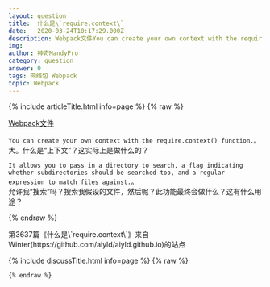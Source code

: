 ```yaml
---
layout: question
title:  什么是\`require.context\`
date:   2020-03-24T10:17:29.000Z
description: Webpack文件You can create your own context with the require.context() functio...
img: 
author: 神奇MandyPro
category: question
answer: 0
tags: 网络包 Webpack
topic: Webpack
---
```

<div class="article-root">
  <div class="article">
    {% include articleTitle.html info=page %}
    {% raw %}
    <div class="article-content"><p><a href="https://webpack.js.org/guides/dependency-management/" rel="noreferrer"><font style="vertical-align: inherit;"><font style="vertical-align: inherit;">Webpack文件</font></font></a></p>

<p><code>You can create your own context with the require.context() function.</code><font style="vertical-align: inherit;"><font style="vertical-align: inherit;">。</font></font><br><font style="vertical-align: inherit;"><font style="vertical-align: inherit;">
大。</font><font style="vertical-align: inherit;">什么是“上下文”？</font><font style="vertical-align: inherit;">这实际上是做什么的？</font></font></p>

<p><code>It allows you to pass in a directory to search, a flag indicating whether subdirectories should be searched too, and a regular expression to match files against.</code><font style="vertical-align: inherit;"><font style="vertical-align: inherit;">。</font></font><br><font style="vertical-align: inherit;"><font style="vertical-align: inherit;">
允许我“搜索”吗？</font><font style="vertical-align: inherit;">搜索我假设的文件，然后呢？</font><font style="vertical-align: inherit;">此功能最终会做什么？</font><font style="vertical-align: inherit;">这有什么用途？</font></font></p></div>
    {% endraw %}
  </div>
  <p class="winter_mark">第3637篇《什么是\`require.context\`》来自Winter(https://github.com/aiyld/aiyld.github.io)的站点</p>
  <div class="discuss-wrapper">
    {% include discussTitle.html info=page %}
    {% raw %}
    
    {% endraw %}
  </div>
<div>

